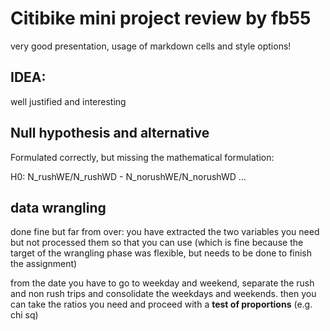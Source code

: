 # Citibike mini project review by fb55

very good presentation, usage of markdown cells and style options!

## IDEA:

well justified and interesting

## Null hypothesis and alternative

Formulated correctly, but missing the mathematical formulation:

H0: N_rushWE/N_rushWD - N_norushWE/N_norushWD ...

## data wrangling

done fine but far from over: you have extracted the two variables you need but not processed them so that you can use (which is fine because the target of the wrangling phase was flexible, but needs to be done to finish the assignment)

from the date you have to go to weekday and weekend, separate the rush and non rush trips and consolidate the weekdays and weekends. then you can take the ratios you need and proceed with a **test of proportions** (e.g. chi sq)